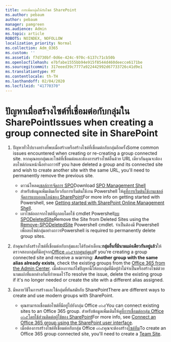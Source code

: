 ```yaml
---
title: การเพิ่มกลุ่มให้กับไซต์ SharePoint
ms.author: pebaum
author: pebaum
manager: pamgreen
ms.audience: Admin
ms.topic: article
ROBOTS: NOINDEX, NOFOLLOW
localization_priority: Normal
ms.collection: Adm_O365
ms.custom: ''
ms.assetid: f7d730bf-0d6e-424c-970c-6137c71cb50b
ms.openlocfilehash: e7bfabe1555bb94e915f8544d460deecce6171be
ms.sourcegitcommit: 317eeed39c7777a922442992d67733726c41d9e1
ms.translationtype: MT
ms.contentlocale: th-TH
ms.lasthandoff: 02/04/2020
ms.locfileid: "41770370"
---
```

# <a name="issues-when-creating-a-group-connected-site-in-sharepoint"></a><span data-ttu-id="6c803-102">ปัญหาเมื่อสร้างไซต์ที่เชื่อมต่อกับกลุ่มใน SharePoint</span><span class="sxs-lookup"><span data-stu-id="6c803-102">Issues when creating a group connected site in SharePoint</span></span>

1. <span data-ttu-id="6c803-103">ปัญหาทั่วไปบางอย่างที่พบเมื่อสร้างหรือสร้างไซต์ที่เชื่อมต่อกับกลุ่มอีกครั้ง</span><span class="sxs-lookup"><span data-stu-id="6c803-103">Some common issues encountered when creating or re-creating a group connected site.</span></span>
<span data-ttu-id="6c803-104">หากคุณลบกลุ่มและไซต์ที่เชื่อมต่อและต้องการสร้างไซต์อื่นด้วย URL เดียวกันคุณจะต้องลบไซต์ก่อนหน้านี้อย่างถาวร</span><span class="sxs-lookup"><span data-stu-id="6c803-104">If you have deleted a group and its connected site and wish to create another site with the same URL, you'll need to permanently remove the previous site.</span></span>

   - <span data-ttu-id="6c803-105">ดาวน์โหลด[เชลล์การจัดการ SPO](https://support.office.com/article/introduction-to-the-sharepoint-online-management-shell-c16941c3-19b4-4710-8056-34c034493429)</span><span class="sxs-lookup"><span data-stu-id="6c803-105">Download [SPO Management Shell](https://support.office.com/article/introduction-to-the-sharepoint-online-management-shell-c16941c3-19b4-4710-8056-34c034493429)</span></span>
   - <span data-ttu-id="6c803-106">สำหรับข้อมูลเพิ่มเติมเกี่ยวกับการเริ่มต้นใช้งาน Powershell ให้ดู[ที่การเริ่มต้นใช้งานเชลล์จัดการแบบออนไลน์ของ SharePoint](https://docs.microsoft.com/powershell/module/sharepoint-online/remove-sposite)</span><span class="sxs-lookup"><span data-stu-id="6c803-106">For more info on getting started with Powershell, see [Getting started with SharePoint Online Management Shell](https://docs.microsoft.com/powershell/module/sharepoint-online/remove-sposite).</span></span>
   - <span data-ttu-id="6c803-107">เอาไซต์ออกจากไซต์ที่ถูกลบโดยใช้ cmdlet Powershell[ลบ SPODeletedSite](https://docs.microsoft.com/powershell/module/sharepoint-online/remove-sposite?view=sharepoint-ps)</span><span class="sxs-lookup"><span data-stu-id="6c803-107">Remove the Site from Deleted Sites using the [Remove-SPODeletedSite](https://docs.microsoft.com/powershell/module/sharepoint-online/remove-sposite?view=sharepoint-ps) Powershell cmdlet.</span></span> <span data-ttu-id="6c803-108">จำเป็นต้องมี Powershell เพื่อลบไซต์กลุ่มอย่างถาวร</span><span class="sxs-lookup"><span data-stu-id="6c803-108">Powershell is required to permanently delete group sites.</span></span>

1. <span data-ttu-id="6c803-109">ถ้าคุณกำลังสร้างไซต์ที่เชื่อมต่อกับกลุ่มและได้รับคำเตือน:**กลุ่มอื่นที่มีนามแฝงเดียวกันอยู่แล้ว**ให้ตรวจสอบกลุ่มที่มีอยู่จาก[Office ๓๖๕จากศูนย์ดูแล](https://admin.microsoft.com/AdminPortal/Home#/groups)</span><span class="sxs-lookup"><span data-stu-id="6c803-109">If you're creating a group connected site and receive a warning: **Another group with the same alias already exists**, check the existing groups from the [Office 365 from the Admin Center](https://admin.microsoft.com/AdminPortal/Home#/groups).</span></span> <span data-ttu-id="6c803-110">เมื่อต้องการแก้ไขปัญหานี้ให้ลบกลุ่มที่มีอยู่ถ้าไม่จำเป็นหรือสร้างไซต์ด้วยนามแฝงที่แตกต่างกันที่กำหนดไว้</span><span class="sxs-lookup"><span data-stu-id="6c803-110">To resolve the issue, delete the existing group if it's no longer needed or create the site with a different alias assigned.</span></span>

1. <span data-ttu-id="6c803-111">มีหลายวิธีในการสร้างและใช้กลุ่มที่ทันสมัยกับ SharePoint</span><span class="sxs-lookup"><span data-stu-id="6c803-111">There are different ways to create and use modern groups with SharePoint.</span></span>

   - <span data-ttu-id="6c803-112">คุณสามารถเชื่อมต่อไซต์ที่มีอยู่ไปยังกลุ่ม Office ๓๖๕</span><span class="sxs-lookup"><span data-stu-id="6c803-112">You can connect existing sites to an Office 365 group.</span></span> <span data-ttu-id="6c803-113">สำหรับข้อมูลเพิ่มเติมให้ดู[ที่การเชื่อมต่อกลุ่ม Office ๓๖๕โดยใช้ส่วนติดต่อผู้ใช้ของ SharePoint](https://docs.microsoft.com/sharepoint/dev/transform/modernize-connect-to-office365-group#connect-an-office-365-group-using-the-sharepoint-user-interface)</span><span class="sxs-lookup"><span data-stu-id="6c803-113">For more info, see [Connect an Office 365 group using the SharePoint user interface](https://docs.microsoft.com/sharepoint/dev/transform/modernize-connect-to-office365-group#connect-an-office-365-group-using-the-sharepoint-user-interface).</span></span>
   - <span data-ttu-id="6c803-114">เมื่อต้องการสร้างไซต์ที่เชื่อมต่อกับกลุ่ม Office ๓๖๕คุณจะต้องสร้าง[ไซต์ทีม](https://admin.microsoft.com/sharepoint)</span><span class="sxs-lookup"><span data-stu-id="6c803-114">To create an Office 365 group connected site, you'll need to create a [Team Site](https://admin.microsoft.com/sharepoint).</span></span>
